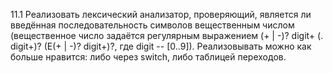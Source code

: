 11.1
Реализовать лексический анализатор, проверяющий, является ли введённая последовательность символов вещественным числом (вещественное число задаётся регулярным выражением (+ | -)? digit+ (. digit+)? (E(+ | -)? digit+)?, где digit -- [0..9]). Реализовывать можно как больше нравится: либо через switch, либо таблицей переходов.